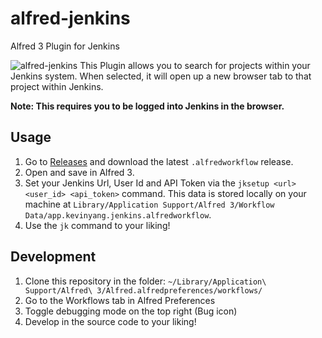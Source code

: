 # alfred-jenkins
Alfred 3 Plugin for Jenkins

![alfred-jenkins](https://i.imgur.com/ZVszJQs.png)
This Plugin allows you to search for projects within your Jenkins system. When selected, it will open up a new browser tab to that project within Jenkins.

**Note: This requires you to be logged into Jenkins in the browser.**

## Usage

1. Go to [Releases](https://github.com/kehphin/alfred-jenkins/releases) and download the latest `.alfredworkflow` release.
2. Open and save in Alfred 3.
3. Set your Jenkins Url, User Id and API Token via the `jksetup <url> <user_id> <api_token>` command. This data is stored locally on your machine at `Library/Application Support/Alfred 3/Workflow Data/app.kevinyang.jenkins.alfredworkflow`.
4. Use the `jk` command to your liking!

## Development
1. Clone this repository in the folder: `~/Library/Application\ Support/Alfred\ 3/Alfred.alfredpreferences/workflows/`
2. Go to the Workflows tab in Alfred Preferences
3. Toggle debugging mode on the top right (Bug icon)
4. Develop in the source code to your liking!
